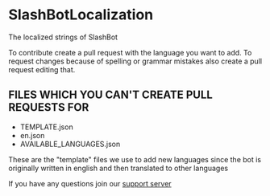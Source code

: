 # SlashBotLocalization
The localized strings of SlashBot

To contribute create a pull request with the language you want to add.
To request changes because of spelling or grammar mistakes also create a pull request editing that.

## **FILES WHICH YOU CAN'T CREATE PULL REQUESTS FOR**
- TEMPLATE.json
- en.json
- AVAILABLE_LANGUAGES.json

These are the "template" files we use to add new languages since the bot is originally written in english and then translated to other languages

If you have any questions join our [support server](https://discord.gg/rs83TFf)
